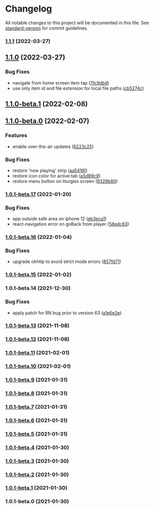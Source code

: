 # Changelog

All notable changes to this project will be documented in this file. See [standard-version](https://github.com/conventional-changelog/standard-version) for commit guidelines.

### [1.1.1](https://github.com/theliturgists/app/compare/v1.1.0...v1.1.1) (2022-03-27)

## [1.1.0](https://github.com/theliturgists/app/compare/v1.1.0-beta.1...v1.1.0) (2022-03-27)


### Bug Fixes

* navigate from home screen item tap ([7fc9dbd](https://github.com/theliturgists/app/commit/7fc9dbdb70d224ac6e6d82a9e434aa984a252be5))
* use only item id and file extension for local file paths ([cb5274c](https://github.com/theliturgists/app/commit/cb5274c34f6d05543e89b8acb97e3ac77cc2ec63))

## [1.1.0-beta.1](https://github.com/theliturgists/app/compare/v1.1.0-beta.0...v1.1.0-beta.1) (2022-02-08)

## [1.1.0-beta.0](https://github.com/theliturgists/app/compare/v1.0.1-beta.17...v1.1.0-beta.0) (2022-02-07)


### Features

* enable over-the-air updates ([6223c25](https://github.com/theliturgists/app/commit/6223c25e7de356212ac99404d9e19881998272b1))


### Bug Fixes

* restore 'now playing' strip ([aa5416f](https://github.com/theliturgists/app/commit/aa5416fbf929ab0b20028f3ae5140f1c5ba0dcb2))
* restore icon color for active tab ([a5d89c9](https://github.com/theliturgists/app/commit/a5d89c9cbb3e0f24c22a2340e612cd423df3bfeb))
* restore menu button on liturgies screen ([9328b80](https://github.com/theliturgists/app/commit/9328b80581e709e44738432007c0981ee5d00fcd))

### [1.0.1-beta.17](https://github.com/theliturgists/app/compare/v1.0.1-beta.16...v1.0.1-beta.17) (2022-01-20)


### Bug Fixes

* app outside safe area on iphone 12 ([eb3eca1](https://github.com/theliturgists/app/commit/eb3eca1b05a0c30920846bd1465c8fef3b8073b3))
* react-navigation error on goBack from player ([58edc83](https://github.com/theliturgists/app/commit/58edc83a8583f2b663c1e1ab9251e01a703db1d7))

### [1.0.1-beta.16](https://github.com/theliturgists/app/compare/v1.0.1-beta.15...v1.0.1-beta.16) (2022-01-04)


### Bug Fixes

* upgrade okhttp to avoid strict mode errors ([857fd71](https://github.com/theliturgists/app/commit/857fd71fdd3ffdaac13a61dc01cc681ba75ee3b6))

### [1.0.1-beta.15](https://github.com/theliturgists/app/compare/v1.0.1-beta.14...v1.0.1-beta.15) (2022-01-02)

### 1.0.1-beta.14 (2021-12-30)


### Bug Fixes

* apply patch for RN bug prior to version 63 ([a1e6e2e](https://github.com/theliturgists/app/commit/a1e6e2e39c620be3f79f186d72030960a5944192))

### [1.0.1-beta.13](https://github.com/theliturgists/app/compare/v1.0.1-beta.12...v1.0.1-beta.13) (2021-11-08)

### [1.0.1-beta.12](https://github.com/theliturgists/app/compare/v1.0.1-beta.11...v1.0.1-beta.12) (2021-11-08)

### [1.0.1-beta.11](https://github.com/theliturgists/app/compare/v1.0.1-beta.10...v1.0.1-beta.11) (2021-02-01)

### [1.0.1-beta.10](https://github.com/theliturgists/app/compare/v1.0.1-beta.9...v1.0.1-beta.10) (2021-02-01)

### [1.0.1-beta.9](https://github.com/theliturgists/app/compare/v1.0.1-beta.8...v1.0.1-beta.9) (2021-01-31)

### [1.0.1-beta.8](https://github.com/theliturgists/app/compare/v1.0.1-beta.7...v1.0.1-beta.8) (2021-01-31)

### [1.0.1-beta.7](https://github.com/theliturgists/app/compare/v1.0.1-beta.6...v1.0.1-beta.7) (2021-01-31)

### [1.0.1-beta.6](https://github.com/theliturgists/app/compare/v1.0.1-beta.5...v1.0.1-beta.6) (2021-01-31)

### [1.0.1-beta.5](https://github.com/theliturgists/app/compare/v1.0.1-beta.4...v1.0.1-beta.5) (2021-01-31)

### [1.0.1-beta.4](https://github.com/theliturgists/app/compare/v1.0.1-beta.3...v1.0.1-beta.4) (2021-01-30)

### [1.0.1-beta.3](https://github.com/theliturgists/app/compare/v1.0.1-beta.2...v1.0.1-beta.3) (2021-01-30)

### [1.0.1-beta.2](https://github.com/theliturgists/app/compare/v1.0.1-beta.1...v1.0.1-beta.2) (2021-01-30)

### [1.0.1-beta.1](https://github.com/theliturgists/app/compare/v1.0.1-beta.0...v1.0.1-beta.1) (2021-01-30)

### 1.0.1-beta.0 (2021-01-30)
